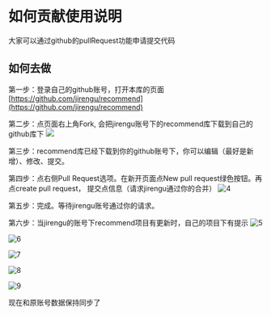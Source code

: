 # 如何贡献使用说明
大家可以通过github的pullRequest功能申请提交代码

## 如何去做
第一步：登录自己的github账号，打开本库的页面 [https://github.com/jirengu/recommend](https://github.com/jirengu/recommend)

第二步：点页面右上角Fork, 会把jirengu账号下的recommend库下载到自己的github库下
![](http://gitlab.jirengu.com/uploads/web/recommend/b0b2ff29a4/2.png)

第三步：recommend库已经下载到你的github账号下，你可以编辑（最好是新增）、修改、提交。

第四步：点右侧Pull Request选项。在新开页面点New pull request绿色按钮。再点create pull request， 提交点信息（请求jirengu通过你的合并）
![4](http://gitlab.jirengu.com/uploads/web/recommend/d9fd887be2/4.png)

第五步：完成。等待jirengu账号通过你的请求。


第六步：当jirengu的账号下recommend项目有更新时，自己的项目下有提示
![5](http://gitlab.jirengu.com/uploads/web/recommend/c667c10432/5.png)

![6](http://gitlab.jirengu.com/uploads/web/recommend/7f63a05e79/6.png)

![7](http://gitlab.jirengu.com/uploads/web/recommend/ce7d9b9140/7.png)

![8](http://gitlab.jirengu.com/uploads/web/recommend/0b6c47bc77/8.png)

![9](http://gitlab.jirengu.com/uploads/web/recommend/750b446c5d/9.png)

现在和原账号数据保持同步了
